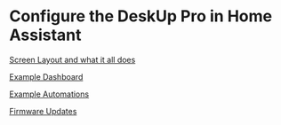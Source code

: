 # Configure the DeskUp Pro in Home Assistant

[Screen Layout and what it all does](home-assistant-screen-layout.md)

[Example Dashboard](home-assistant-dashboard.md)

[Example Automations](home-assistant-automations.md)

[Firmware Updates](firmware-updates.md)

